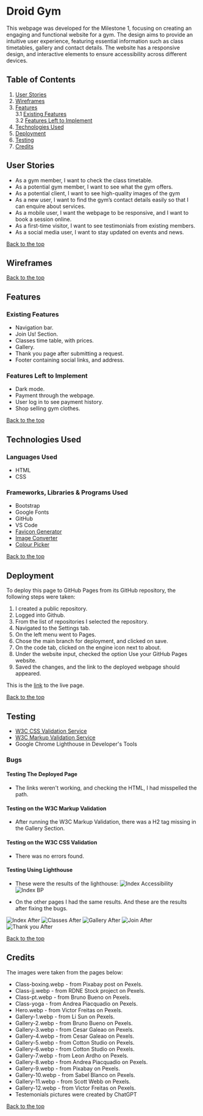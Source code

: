 # Droid Gym
This webpage was developed for the Milestone 1, focusing on creating an engaging and functional website for a gym. The design aims to provide an intuitive user experience, featuring essential information such as class timetables, gallery and contact details. The website has a responsive design, and interactive elements to ensure accessibility across different devices.

## Table of Contents
1. [User Stories](#user-stories)
2. [Wireframes](#wireframes)
3. [Features](#features)  
3.1 [Existing Features](#existing-features)  
3.2 [Features Left to Implement](#features-left-to-implement)
4. [Technologies Used](#technologies-used)
5. [Deployment](#deployment)
6. [Testing](#testing)
7. [Credits](#credits)

## User Stories
- As a gym member, I want to check the class timetable.
- As a potential gym member, I want to see what the gym offers.
- As a potential client, I want to see high-quality images of the gym
- As a new user, I want to find the gym’s contact details easily so that I can enquire about services.
- As a mobile user, I want the webpage to be responsive, and I want to book a session online.
- As a first-time visitor, I want to see testimonials from existing members.
- As a social media user, I want to stay updated on events and news.

[Back to the top](#table-of-contents)

## Wireframes



[Back to the top](#table-of-contents)

## Features
### Existing Features
- Navigation bar.
- Join Us! Section.
- Classes time table, with prices.
- Gallery.
- Thank you page after submitting a request.
- Footer containing social links, and address.

### Features Left to Implement
- Dark mode.
- Payment through the webpage.
- User log in to see payment history.
- Shop selling gym clothes.

[Back to the top](#table-of-contents)

## Technologies Used
### Languages Used
- HTML
- CSS

### Frameworks, Libraries & Programs Used
- Bootstrap
- Google Fonts
- GitHub
- VS Code
- [Favicon Generator](https://favicon.io/emoji-favicons/)
- [Image Converter](https://www.freeconvert.com/)
- [Colour Picker](https://www.webfx.com/web-design/color-picker/)

[Back to the top](#table-of-contents)

## Deployment

To deploy this page to GitHub Pages from its GitHub repository, the following steps were taken:

1. I created a public repository.
2. Logged into Github.
3. From the list of repositories I selected the repository.
4. Navigated to the Settings tab.
5. On the left menu went to Pages.
6. Chose the main branch for deployment, and clicked on save.
7. On the code tab, clicked on the engine icon next to about.
8. Under the website input, checked the option Use your GitHub Pages website.
9. Saved the changes, and the link to the deployed webpage should appeared.

This is the [link](https://faelf.github.io/Droid-Gym/) to the live page.

[Back to the top](#table-of-contents)

## Testing

- [W3C CSS Validation Service](https://jigsaw.w3.org/css-validator/#validate_by_input)
- [W3C Markup Validation Service](https://validator.w3.org/#validate_by_input)
- Google Chrome Lighthouse in Developer's Tools

### Bugs
#### Testing The Deployed Page
- The links weren't working, and checking the HTML, I had misspelled the path.

#### Testing on the W3C Markup Validation
- After running the W3C Markup Validation, there was a H2 tag missing in the Gallery Section.

#### Testing on the W3C CSS Validation
- There was no errors found.

#### Testing Using Lighthouse
- These were the results of the lighthouse:
![Index Accessibility](/assets/readme/b-index-accessibility.png)
![Index BP](/assets/readme/b-index-bp.png)

- On the other pages I had the same results. And these are the results after fixing the bugs.

![Index After](/assets/readme/a-index.png)
![Classes After](/assets/readme/a-classes.png)
![Gallery After](/assets/readme/a-gallery.png)
![Join After](/assets/readme/a-join.png)
![Thank you After](/assets/readme/a-thankyou.png)

[Back to the top](#table-of-contents)

## Credits
The images were taken from the pages below:
- Class-boxing.webp - from Pixabay post on Pexels.
- Class-jj.webp - from RDNE Stock project on Pexels.
- Class-pt.webp - from Bruno Bueno on Pexels.
- Class-yoga - from Andrea Piacquadio on Pexels.
- Hero.webp - from Victor Freitas on Pexels.
- Gallery-1.webp - from Li Sun on Pexels.
- Gallery-2.webp - from Bruno Bueno on Pexels.
- Gallery-3.webp - from Cesar Galeao on Pexels.
- Gallery-4.webp - from Cesar Galeao on Pexels.
- Gallery-5.webp - from Cotton Studio on Pexels.
- Gallery-6.webp - from Cotton Studio on Pexels.
- Gallery-7.webp - from Leon Ardho on Pexels.
- Gallery-8.webp - from Andrea Piacquadio on Pexels.
- Gallery-9.webp - from Pixabay on Pexels.
- Gallery-10.webp - from Sabel Blanco on Pexels.
- Gallery-11.webp - from Scott Webb on Pexels.
- Gallery-12.webp - from Victor Freitas on Pexels.
- Testemonials pictures were created by ChatGPT

[Back to the top](#table-of-contents)

